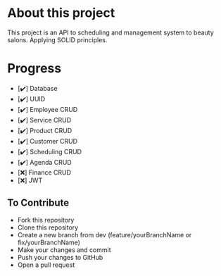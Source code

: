 # About this project

This project is an API to scheduling and management system to beauty salons. Applying SOLID principles. 

# Progress

- [:heavy_check_mark:] Database
- [:heavy_check_mark:] UUID
- [:heavy_check_mark:] Employee CRUD
- [:heavy_check_mark:] Service CRUD
- [:heavy_check_mark:] Product CRUD
- [:heavy_check_mark:] Customer CRUD
- [:heavy_check_mark:] Scheduling CRUD
- [:heavy_check_mark:] Agenda CRUD
- [:x:] Finance CRUD
- [:x:] JWT


## To Contribute
* Fork this repository
* Clone this repository
* Create a new branch from dev (feature/yourBranchName or fix/yourBranchName)
* Make your changes and commit
* Push your changes to GitHub
* Open a pull request
